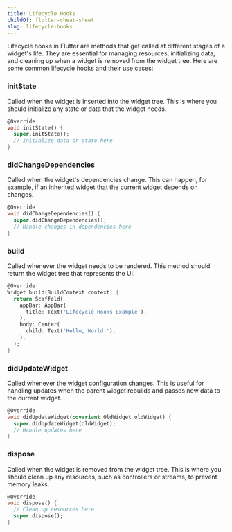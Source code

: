 ```yaml
---
title: Lifecycle Hooks
childOf: flutter-cheat-sheet
slug: lifecycle-hooks
---
```


Lifecycle hooks in Flutter are methods that get called at different stages of a widget's life. They are essential for managing resources, initializing data, and cleaning up when a widget is removed from the widget tree. Here are some common lifecycle hooks and their use cases:

### initState

Called when the widget is inserted into the widget tree. This is where you should initialize any state or data that the widget needs.

```dart
@Override
void initState() {
  super.initState();
  // Initialize data or state here
}
```

### didChangeDependencies

Called when the widget's dependencies change. This can happen, for example, if an inherited widget that the current widget depends on changes.

```dart
@Override
void didChangeDependencies() {
  super.didChangeDependencies();
  // Handle changes in dependencies here
}
```

### build

Called whenever the widget needs to be rendered. This method should return the widget tree that represents the UI.

```dart
@Override
Widget build(BuildContext context) {
  return Scaffold(
    appBar: AppBar(
      title: Text('Lifecycle Hooks Example'),
    ),
    body: Center(
      child: Text('Hello, World!'),
    ),
  );
}
```

### didUpdateWidget

Called whenever the widget configuration changes. This is useful for handling updates when the parent widget rebuilds and passes new data to the current widget.

```dart
@Override
void didUpdateWidget(covariant OldWidget oldWidget) {
  super.didUpdateWidget(oldWidget);
  // Handle updates here
}
```

### dispose

Called when the widget is removed from the widget tree. This is where you should clean up any resources, such as controllers or streams, to prevent memory leaks.

```dart
@Override
void dispose() {
  // Clean up resources here
  super.dispose();
}
```
